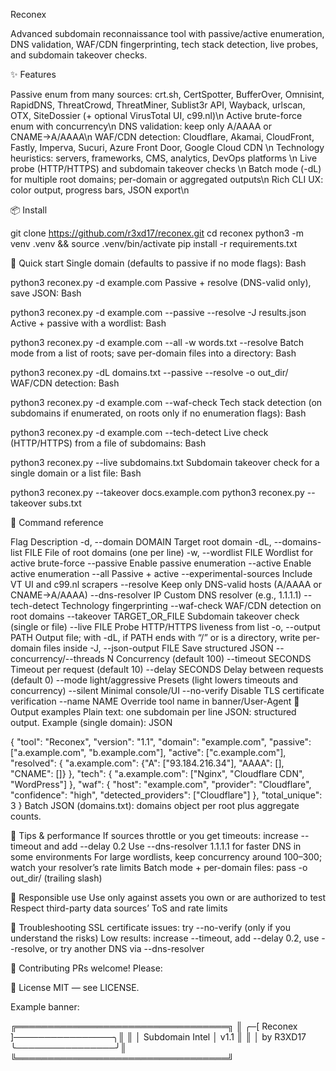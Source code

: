 
Reconex

Advanced subdomain reconnaissance tool with passive/active enumeration, DNS validation, WAF/CDN fingerprinting, tech stack detection, live probes, and subdomain takeover checks. 



✨ Features

Passive enum from many sources: crt.sh, CertSpotter, BufferOver, Omnisint, RapidDNS, ThreatCrowd, ThreatMiner, Sublist3r API, Wayback, urlscan, OTX, SiteDossier (+ optional VirusTotal UI, c99.nl)\n
Active brute-force enum with concurrency\n
DNS validation: keep only A/AAAA or CNAME→A/AAAA\n
WAF/CDN detection: Cloudflare, Akamai, CloudFront, Fastly, Imperva, Sucuri, Azure Front Door, Google Cloud CDN \n
Technology heuristics: servers, frameworks, CMS, analytics, DevOps platforms \n
Live probe (HTTP/HTTPS) and subdomain takeover checks \n
Batch mode (-dL) for multiple root domains; per-domain or aggregated outputs\n
Rich CLI UX: color output, progress bars, JSON export\n

📦 Install

git clone https://github.com/r3xd17/reconex.git
cd reconex
python3 -m venv .venv && source .venv/bin/activate
pip install -r requirements.txt

🚀 Quick start
Single domain (defaults to passive if no mode flags):
Bash

python3 reconex.py -d example.com
Passive + resolve (DNS-valid only), save JSON:
Bash

python3 reconex.py -d example.com --passive --resolve -J results.json
Active + passive with a wordlist:
Bash

python3 reconex.py -d example.com --all -w words.txt --resolve
Batch mode from a list of roots; save per-domain files into a directory:
Bash

python3 reconex.py -dL domains.txt --passive --resolve -o out_dir/
WAF/CDN detection:
Bash

python3 reconex.py -d example.com --waf-check
Tech stack detection (on subdomains if enumerated, on roots only if no enumeration flags):
Bash

python3 reconex.py -d example.com --tech-detect
Live check (HTTP/HTTPS) from a file of subdomains:
Bash

python3 reconex.py --live subdomains.txt
Subdomain takeover check for a single domain or a list file:
Bash

python3 reconex.py --takeover docs.example.com
python3 reconex.py --takeover subs.txt

🧰 Command reference

Flag	Description
-d, --domain DOMAIN	Target root domain
-dL, --domains-list FILE	File of root domains (one per line)
-w, --wordlist FILE	Wordlist for active brute-force
--passive	Enable passive enumeration
--active	Enable active enumeration
--all	Passive + active
--experimental-sources	Include VT UI and c99.nl scrapers
--resolve	Keep only DNS-valid hosts (A/AAAA or CNAME→A/AAAA)
--dns-resolver IP	Custom DNS resolver (e.g., 1.1.1.1)
--tech-detect	Technology fingerprinting
--waf-check	WAF/CDN detection on root domains
--takeover TARGET_OR_FILE	Subdomain takeover check (single or file)
--live FILE	Probe HTTP/HTTPS liveness from list
-o, --output PATH	Output file; with -dL, if PATH ends with “/” or is a directory, write per-domain files inside
-J, --json-output FILE	Save structured JSON
--concurrency/--threads N	Concurrency (default 100)
--timeout SECONDS	Timeout per request (default 10)
--delay SECONDS	Delay between requests (default 0)
--mode light/aggressive	Presets (light lowers timeouts and concurrency)
--silent	Minimal console/UI
--no-verify	Disable TLS certificate verification
--name NAME	Override tool name in banner/User-Agent
📄 Output examples
Plain text: one subdomain per line
JSON: structured output. Example (single domain):
JSON

{
  "tool": "Reconex",
  "version": "1.1",
  "domain": "example.com",
  "passive": ["a.example.com", "b.example.com"],
  "active": ["c.example.com"],
  "resolved": {
    "a.example.com": {"A": ["93.184.216.34"], "AAAA": [], "CNAME": []}
  },
  "tech": {
    "a.example.com": ["Nginx", "Cloudflare CDN", "WordPress"]
  },
  "waf": {
    "host": "example.com",
    "provider": "Cloudflare",
    "confidence": "high",
    "detected_providers": ["Cloudflare"]
  },
  "total_unique": 3
}
Batch JSON (domains.txt): domains object per root plus aggregate counts.

🧪 Tips & performance
If sources throttle or you get timeouts: increase --timeout and add --delay 0.2
Use --dns-resolver 1.1.1.1 for faster DNS in some environments
For large wordlists, keep concurrency around 100–300; watch your resolver’s rate limits
Batch mode + per-domain files: pass -o out_dir/ (trailing slash)

🔐 Responsible use
Use only against assets you own or are authorized to test
Respect third-party data sources’ ToS and rate limits

🐛 Troubleshooting
SSL certificate issues: try --no-verify (only if you understand the risks)
Low results: increase --timeout, add --delay 0.2, use --resolve, or try another DNS via --dns-resolver

🤝 Contributing
PRs welcome! Please:

📜 License
MIT — see LICENSE.

Example banner:

╔══════════════════════════════════╗
║    ╭─[ Reconex ]────────────────╮║
║    │  Subdomain Intel  │  v1.1  ║
║    │  by R3XD17 ╰────────────────╯║
╚══════════════════════════════════╝

